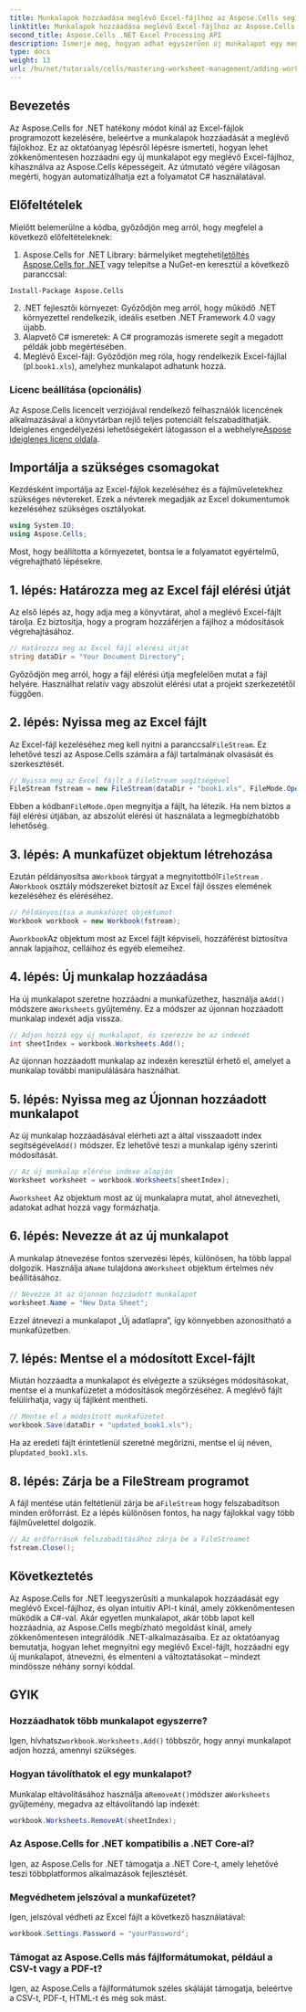 ```yaml
---
title: Munkalapok hozzáadása meglévő Excel-fájlhoz az Aspose.Cells segítségével
linktitle: Munkalapok hozzáadása meglévő Excel-fájlhoz az Aspose.Cells segítségével
second_title: Aspose.Cells .NET Excel Processing API
description: Ismerje meg, hogyan adhat egyszerűen új munkalapot egy meglévő Excel-fájlhoz .NET-ben az Aspose.Cells használatával. Ez a részletes útmutató a környezet beállításától a módosított Excel-fájl mentéséig mindenre kiterjed.
type: docs
weight: 13
url: /hu/net/tutorials/cells/mastering-worksheet-management/adding-worksheets-to-existing-excel-file/
---
```

## Bevezetés

Az Aspose.Cells for .NET hatékony módot kínál az Excel-fájlok programozott kezelésére, beleértve a munkalapok hozzáadását a meglévő fájlokhoz. Ez az oktatóanyag lépésről lépésre ismerteti, hogyan lehet zökkenőmentesen hozzáadni egy új munkalapot egy meglévő Excel-fájlhoz, kihasználva az Aspose.Cells képességeit. Az útmutató végére világosan megérti, hogyan automatizálhatja ezt a folyamatot C# használatával.

## Előfeltételek

Mielőtt belemerülne a kódba, győződjön meg arról, hogy megfelel a következő előfeltételeknek:

1.  Aspose.Cells for .NET Library: bármelyiket megteheti[letöltés Aspose.Cells for .NET](https://releases.aspose.com/cells/net/) vagy telepítse a NuGet-en keresztül a következő paranccsal:
   ```bash
   Install-Package Aspose.Cells
   ```
2. .NET fejlesztői környezet: Győződjön meg arról, hogy működő .NET környezettel rendelkezik, ideális esetben .NET Framework 4.0 vagy újabb.
3. Alapvető C# ismeretek: A C# programozás ismerete segít a megadott példák jobb megértésében.
4.  Meglévő Excel-fájl: Győződjön meg róla, hogy rendelkezik Excel-fájllal (pl.`book1.xls`), amelyhez munkalapot adhatunk hozzá.

### Licenc beállítása (opcionális)

 Az Aspose.Cells licencelt verziójával rendelkező felhasználók licencének alkalmazásával a könyvtárban rejlő teljes potenciált felszabadíthatják. Ideiglenes engedélyezési lehetőségekért látogasson el a webhelyre[Aspose ideiglenes licenc oldala](https://purchase.aspose.com/temporary-license/).

## Importálja a szükséges csomagokat

Kezdésként importálja az Excel-fájlok kezeléséhez és a fájlműveletekhez szükséges névtereket. Ezek a névterek megadják az Excel dokumentumok kezeléséhez szükséges osztályokat.

```csharp
using System.IO;
using Aspose.Cells;
```

Most, hogy beállította a környezetet, bontsa le a folyamatot egyértelmű, végrehajtható lépésekre.

## 1. lépés: Határozza meg az Excel fájl elérési útját

Az első lépés az, hogy adja meg a könyvtárat, ahol a meglévő Excel-fájlt tárolja. Ez biztosítja, hogy a program hozzáférjen a fájlhoz a módosítások végrehajtásához.

```csharp
// Határozza meg az Excel fájl elérési útját
string dataDir = "Your Document Directory";
```

Győződjön meg arról, hogy a fájl elérési útja megfelelően mutat a fájl helyére. Használhat relatív vagy abszolút elérési utat a projekt szerkezetétől függően.

## 2. lépés: Nyissa meg az Excel fájlt

 Az Excel-fájl kezeléséhez meg kell nyitni a paranccsal`FileStream`. Ez lehetővé teszi az Aspose.Cells számára a fájl tartalmának olvasását és szerkesztését.

```csharp
// Nyissa meg az Excel fájlt a FileStream segítségével
FileStream fstream = new FileStream(dataDir + "book1.xls", FileMode.Open);
```

 Ebben a kódban`FileMode.Open` megnyitja a fájlt, ha létezik. Ha nem biztos a fájl elérési útjában, az abszolút elérési út használata a legmegbízhatóbb lehetőség.

## 3. lépés: A munkafüzet objektum létrehozása

 Ezután példányosítsa a`Workbook` tárgyat a megnyitottból`FileStream` . A`Workbook` osztály módszereket biztosít az Excel fájl összes elemének kezeléséhez és eléréséhez.

```csharp
// Példányosítsa a munkafüzet objektumot
Workbook workbook = new Workbook(fstream);
```

 A`workbook`Az objektum most az Excel fájlt képviseli, hozzáférést biztosítva annak lapjaihoz, celláihoz és egyéb elemeihez.

## 4. lépés: Új munkalap hozzáadása

 Ha új munkalapot szeretne hozzáadni a munkafüzethez, használja a`Add()` módszere a`Worksheets` gyűjtemény. Ez a módszer az újonnan hozzáadott munkalap indexét adja vissza.

```csharp
// Adjon hozzá egy új munkalapot, és szerezze be az indexét
int sheetIndex = workbook.Worksheets.Add();
```

Az újonnan hozzáadott munkalap az indexén keresztül érhető el, amelyet a munkalap további manipulálására használhat.

## 5. lépés: Nyissa meg az Újonnan hozzáadott munkalapot

 Az új munkalap hozzáadásával elérheti azt a által visszaadott index segítségével`Add()` módszer. Ez lehetővé teszi a munkalap igény szerinti módosítását.

```csharp
// Az új munkalap elérése indexe alapján
Worksheet worksheet = workbook.Worksheets[sheetIndex];
```

 A`worksheet` Az objektum most az új munkalapra mutat, ahol átnevezheti, adatokat adhat hozzá vagy formázhatja.

## 6. lépés: Nevezze át az új munkalapot

 A munkalap átnevezése fontos szervezési lépés, különösen, ha több lappal dolgozik. Használja a`Name` tulajdona a`Worksheet` objektum értelmes név beállításához.

```csharp
// Nevezze át az újonnan hozzáadott munkalapot
worksheet.Name = "New Data Sheet";
```

Ezzel átnevezi a munkalapot „Új adatlapra”, így könnyebben azonosítható a munkafüzetben.

## 7. lépés: Mentse el a módosított Excel-fájlt

Miután hozzáadta a munkalapot és elvégezte a szükséges módosításokat, mentse el a munkafüzetet a módosítások megőrzéséhez. A meglévő fájlt felülírhatja, vagy új fájlként mentheti.

```csharp
// Mentse el a módosított munkafüzetet
workbook.Save(dataDir + "updated_book1.xls");
```

 Ha az eredeti fájlt érintetlenül szeretné megőrizni, mentse el új néven, pl`updated_book1.xls`.

## 8. lépés: Zárja be a FileStream programot

 A fájl mentése után feltétlenül zárja be a`FileStream` hogy felszabadítson minden erőforrást. Ez a lépés különösen fontos, ha nagy fájlokkal vagy több fájlművelettel dolgozik.

```csharp
// Az erőforrások felszabadításához zárja be a FileStreamet
fstream.Close();
```

## Következtetés

Az Aspose.Cells for .NET leegyszerűsíti a munkalapok hozzáadását egy meglévő Excel-fájlhoz, és olyan intuitív API-t kínál, amely zökkenőmentesen működik a C#-val. Akár egyetlen munkalapot, akár több lapot kell hozzáadnia, az Aspose.Cells megbízható megoldást kínál, amely zökkenőmentesen integrálódik .NET-alkalmazásaiba. Ez az oktatóanyag bemutatja, hogyan lehet megnyitni egy meglévő Excel-fájlt, hozzáadni egy új munkalapot, átnevezni, és elmenteni a változtatásokat – mindezt mindössze néhány sornyi kóddal.

## GYIK

### Hozzáadhatok több munkalapot egyszerre?

 Igen, hívhatsz`workbook.Worksheets.Add()` többször, hogy annyi munkalapot adjon hozzá, amennyi szükséges.

### Hogyan távolíthatok el egy munkalapot?

 Munkalap eltávolításához használja a`RemoveAt()`módszer a`Worksheets` gyűjtemény, megadva az eltávolítandó lap indexét:
```csharp
workbook.Worksheets.RemoveAt(sheetIndex);
```

### Az Aspose.Cells for .NET kompatibilis a .NET Core-al?

Igen, az Aspose.Cells for .NET támogatja a .NET Core-t, amely lehetővé teszi többplatformos alkalmazások fejlesztését.

### Megvédhetem jelszóval a munkafüzetet?

Igen, jelszóval védheti az Excel fájlt a következő használatával:
```csharp
workbook.Settings.Password = "yourPassword";
```

### Támogat az Aspose.Cells más fájlformátumokat, például a CSV-t vagy a PDF-t?
Igen, az Aspose.Cells a fájlformátumok széles skáláját támogatja, beleértve a CSV-t, PDF-t, HTML-t és még sok mást.